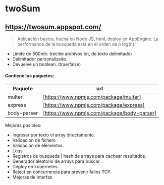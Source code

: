 # twoSum

## https://twosum.appspot.com/

>Aplicación basica, hecha en Node JS, html, deploy en AppEngine.
>La performance de la busqueda está en el orden de n log(n).

  - Limite de 500mb. (recibe archivos txt, de texto delimitado)
  - Delimitador personalizado.
  - Devuelve un boolean. (true/false)
  
#### Contiene los paquetes:
|Paquete | url |
| ------ | ------ |
| multer| [https://www.npmjs.com/package/multer]|
| express| [https://www.npmjs.com/package/express]|
| body-parser| [https://www.npmjs.com/package/body-parser]|


Mejoras posibles:

* Ingresar por texto el array directamente.
* Validación de fichero
* Validación de elementos.
* Logs.
* Registros de busqueda | hash de arrays para cachear resultados.
* Generador aleatorio de arrays para buscar.
* Deploy en kubernetes.
* Reject en concurrencia para prevenir fallos TCP.
* Mejoras de interfaz.
